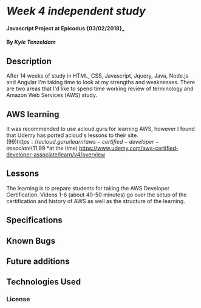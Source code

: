 # _Week 4 independent study_

#### Javascript Project at Epicodus {03/02/2018}_


#### By _**Kyle Tenzeldam**_

## Description
After 14 weeks of study in HTML, CSS, Javascript, Jquery, Java, Node.js and Angular I'm taking time to look at my strengths and weaknesses.
There are two areas that I'd like to spend time working review of terminology and Amazon Web Services (AWS) study.

## AWS learning
It was recommended to use acloud.guru for learning AWS, however I found that Udemy has ported acloud's lessons to their site.
($99) https://acloud.guru/learn/aws-certified-developer-associate
($11.99 *at the time) https://www.udemy.com/aws-certified-developer-associate/learn/v4/overview

## Lessons
The learning is to prepare students for taking the AWS Developer Certification.
Videos 1-6 (about 40-50 minutes) go over the setup of the certification and history of AWS as well as the structure of the learning.

## Specifications

## Known Bugs

## Future additions

## Technologies Used

### License
